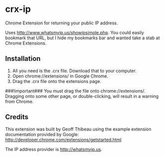 crx-ip
======

Chrome Extension for returning your public IP address.

Uses http://www.whatsmyip.us/showipsimple.php. You could easily bookmark that URL, but I hide my bookmarks bar and wanted take a stab at Chrome Extensions.

Installation
------------

1. All you need is the .crx file. Download that to your computer.
2. Open chrome://extensions/ in Google Chrome.
3. Drag the .crx file onto the extensions page.

###!important###
You must drag the file onto chrome://extensions/. Dragging onto some other page, or double-clicking, will result in a warning from Chrome.


Credits
-------

This extension was built by Geoff Thibeau using the example extension documentation provided by Google: http://developer.chrome.com/extensions/getstarted.html

The IP address provider is http://whatsmyip.us.
